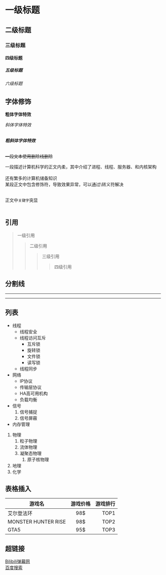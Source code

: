 # 一级标题
## 二级标题
### 三级标题
#### 四级标题
##### 五级标题
###### 六级标题

## 字体修饰

**粗体字体特效**

*斜体字体特效*<br><br>

***粗斜体字体特效***<br><br>

~~一段文本使用删除线删除~~<br>

一段描述计算机科学的正文内柔，其中介绍了进程、线程、服务器、和内核架构<br><br>
还有繁多的计算机储备知识<br>
某段正文中包含修饰符，导致效果异常，可以通过\转义符解决<br><br>

正文中`关键字`突显<br><br>

## 引用

> 一级引用
>> 二级引用
>>> 三级引用
>>>> 四级引用

## 分割线
-----
*****

## 列表
* 线程
	* 线程安全
	* 线程访问互斥
		* 互斥锁
		* 旋转锁
		* 文件锁
		* 读写锁
	* 线程同步
* 网络
	* IP协议
	* 传输层协议
	* HA高可用机构
	* 负载均衡
* 信号
	1. 信号捕捉
	2. 信号屏蔽
* 内存管理

1. 物理
	1. 粒子物理
	2. 流体物理
	3. 凝聚态物理
		1. 原子核物理
2. 地理
3. 化学

## 表格插入
游戏名|游戏价格|游戏排行
---|:-:|---:
艾尔登法环|98$|TOP1
MONSTER HUNTER RISE|98$|TOP2
GTA5|95$|TOP3

## 超链接

[Bilibili弹幕网](https://www.bilibili.com "点击进入B站")<br>
[百度搜索](https://www.baidu.com "点击进入")<br>

